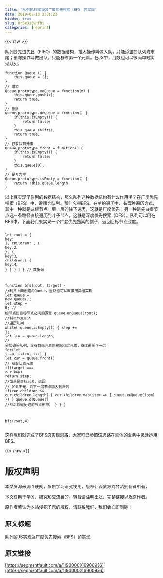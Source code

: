 ```yaml
---
title: '队列的JS实现及广度优先搜索（BFS）的实现' 
date: 2019-02-13 2:31:23
hidden: true
slug: 0r5e3i5ynfhi
categories: [reprint]
---
```


{{< raw >}}

                    
<p>队列是先进先出（FIFO）的数据结构，插入操作叫做入队，只能添加在队列的末尾；删除操作叫做出队，只能移除第一个元素。在JS中，用数组可以很简单的实现队列。</p>
<div class="widget-codetool" style="display:none;">
      <div class="widget-codetool--inner">
      <span class="selectCode code-tool" data-toggle="tooltip" data-placement="top" title="" data-original-title="全选"></span>
      <span type="button" class="copyCode code-tool" data-toggle="tooltip" data-placement="top" data-clipboard-text="function Queue () {
    this.queue = [];
}
// 增加
Queue.prototype.enQueue = function(x) {
    this.queue.push(x);
    return true;
}
// 删除
Queue.prototype.deQueue = function() {
    if(this.isEmpty()) {
        return false;
    }
    this.queue.shift();
    return true;    
}
// 获取队首元素
Queue.prototype.front = function() {
    if(this.isEmpty()) {
        return false;
    }
    this.queue[0];  
}
// 是否为空
Queue.prototype.isEmpty = function() {
    return !this.queue.length
}" title="" data-original-title="复制"></span>
      <span type="button" class="saveToNote code-tool" data-toggle="tooltip" data-placement="top" title="" data-original-title="放进笔记"></span>
      </div>
      </div><pre class="hljs actionscript"><code><span class="hljs-function"><span class="hljs-keyword">function</span> <span class="hljs-title">Queue</span> <span class="hljs-params">()</span> </span>{
    <span class="hljs-keyword">this</span>.queue = [];
}
<span class="hljs-comment">// 增加</span>
Queue.prototype.enQueue = <span class="hljs-function"><span class="hljs-keyword">function</span><span class="hljs-params">(x)</span> </span>{
    <span class="hljs-keyword">this</span>.queue.push(x);
    <span class="hljs-keyword">return</span> <span class="hljs-literal">true</span>;
}
<span class="hljs-comment">// 删除</span>
Queue.prototype.deQueue = <span class="hljs-function"><span class="hljs-keyword">function</span><span class="hljs-params">()</span> </span>{
    <span class="hljs-keyword">if</span>(<span class="hljs-keyword">this</span>.isEmpty()) {
        <span class="hljs-keyword">return</span> <span class="hljs-literal">false</span>;
    }
    <span class="hljs-keyword">this</span>.queue.shift();
    <span class="hljs-keyword">return</span> <span class="hljs-literal">true</span>;    
}
<span class="hljs-comment">// 获取队首元素</span>
Queue.prototype.front = <span class="hljs-function"><span class="hljs-keyword">function</span><span class="hljs-params">()</span> </span>{
    <span class="hljs-keyword">if</span>(<span class="hljs-keyword">this</span>.isEmpty()) {
        <span class="hljs-keyword">return</span> <span class="hljs-literal">false</span>;
    }
    <span class="hljs-keyword">this</span>.queue[<span class="hljs-number">0</span>];  
}
<span class="hljs-comment">// 是否为空</span>
Queue.prototype.isEmpty = <span class="hljs-function"><span class="hljs-keyword">function</span><span class="hljs-params">()</span> </span>{
    <span class="hljs-keyword">return</span> !<span class="hljs-keyword">this</span>.queue.length
}</code></pre>
<p>以上就实现了队列的数据结构，那么队列这种数据结构有什么作用呢？在广度优先搜索（BFS）中，很适合队列。那什么是BFS。在树的遍历中，有两种遍历方式，其中一种就是从根节点一层一层的往下遍历，这就是广度优先；另一种是先由根节点选一条路径直接遍历到叶子节点，这就是深度优先搜索（DFS）。队列可以用在BFS中，下面我们来实现一个广度优先搜索的例子，返回目标节点深度。</p>
<div class="widget-codetool" style="display:none;">
      <div class="widget-codetool--inner">
      <span class="selectCode code-tool" data-toggle="tooltip" data-placement="top" title="" data-original-title="全选"></span>
      <span type="button" class="copyCode code-tool" data-toggle="tooltip" data-placement="top" data-clipboard-text="        let root = {
            key: 1,
            children: [
                {
                    key:2,
                },
                {
                    key:3,
                    children:[
                        {
                            key:4,
                        }
                    ]
                }
            ]
        } // 数据源

function bfs(root, target) {
    //利用上面创建的Queue，当然也可以直接用数组实现
    let queue = new Queue();
    let step = 0;  // 根节点到目标节点之间的深度
    queue.enQueue(root); //将根节点加入
    //遍历队列
    while(!queue.isEmpty()) {
        step += 1;
        let len = queue.length;
        // 分层遍历队列，没有目标元素则删除该层元素，继续遍历下一层
        for(let i =0; i<len; i++) {
            let cur = queue.front()  // 获取队首元素
            if(target === cur.key) return step; //如果是目标元素，返回
            // 如果不是，将下一层节点加入到队列
            if(cur.children &amp;&amp; cur.children.length) {
                cur.children.map(item => {
                    queue.enQueue(item)
                })
            }
            queue.deQueue()  //然后将遍历过的节点删除，
        }
    }
}

bfs(root,4)" title="" data-original-title="复制"></span>
      <span type="button" class="saveToNote code-tool" data-toggle="tooltip" data-placement="top" title="" data-original-title="放进笔记"></span>
      </div>
      </div><pre class="hljs gauss"><code>        <span class="hljs-keyword">let</span> root = {
            <span class="hljs-built_in">key</span>: <span class="hljs-number">1</span>,
            children: [
                {
                    <span class="hljs-built_in">key</span>:<span class="hljs-number">2</span>,
                },
                {
                    <span class="hljs-built_in">key</span>:<span class="hljs-number">3</span>,
                    children:[
                        {
                            <span class="hljs-built_in">key</span>:<span class="hljs-number">4</span>,
                        }
                    ]
                }
            ]
        } <span class="hljs-comment">// 数据源</span>

function bfs(root, target) {
    <span class="hljs-comment">//利用上面创建的Queue，当然也可以直接用数组实现</span>
    <span class="hljs-keyword">let</span> queue = <span class="hljs-keyword">new</span> Queue();
    <span class="hljs-keyword">let</span> step = <span class="hljs-number">0</span>;  <span class="hljs-comment">// 根节点到目标节点之间的深度</span>
    queue.enQueue(root); <span class="hljs-comment">//将根节点加入</span>
    <span class="hljs-comment">//遍历队列</span>
    <span class="hljs-keyword">while</span>(!queue.isEmpty()) {
        step += <span class="hljs-number">1</span>;
        <span class="hljs-keyword">let</span> len = queue.length;
        <span class="hljs-comment">// 分层遍历队列，没有目标元素则删除该层元素，继续遍历下一层</span>
        <span class="hljs-keyword">for</span>(<span class="hljs-keyword">let</span> i =<span class="hljs-number">0</span>; i&lt;len; i++) {
            <span class="hljs-keyword">let</span> cur = queue.front()  <span class="hljs-comment">// 获取队首元素</span>
            <span class="hljs-keyword">if</span>(target === cur.<span class="hljs-built_in">key</span>) <span class="hljs-keyword">return</span> step; <span class="hljs-comment">//如果是目标元素，返回</span>
            <span class="hljs-comment">// 如果不是，将下一层节点加入到队列</span>
            <span class="hljs-keyword">if</span>(cur.children &amp;&amp; cur.children.length) {
                cur.children.map(item =&gt; {
                    queue.enQueue(item)
                })
            }
            queue.deQueue()  <span class="hljs-comment">//然后将遍历过的节点删除，</span>
        }
    }
}

bfs(root,<span class="hljs-number">4</span>)</code></pre>
<p>这样我们就完成了BFS的实现思路，大家可已参照该思路在具体的业务中灵活运用BFS。</p>

                
{{< /raw >}}

# 版权声明
本文资源来源互联网，仅供学习研究使用，版权归该资源的合法拥有者所有，

本文仅用于学习、研究和交流目的。转载请注明出处、完整链接以及原作者。

原作者若认为本站侵犯了您的版权，请联系我们，我们会立即删除！

## 原文标题
队列的JS实现及广度优先搜索（BFS）的实现

## 原文链接
[https://segmentfault.com/a/1190000016900956](https://segmentfault.com/a/1190000016900956)

